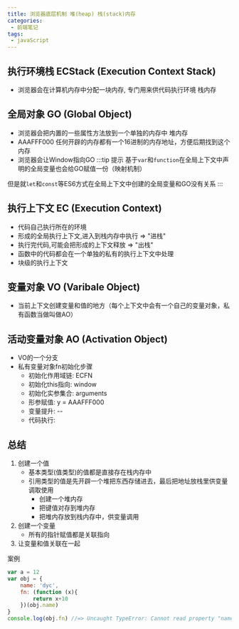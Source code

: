 ```yaml
---
title: 浏览器底层机制 堆(heap) 栈(stack)内存
categories:
 - 前端笔记
tags:
 - javaScript
---
```


## 执行环境栈 ECStack (Execution Context Stack)
- 浏览器会在计算机内存中分配一块内存, 专门用来供代码执行环境 栈内存
## 全局对象 GO (Global Object)
- 浏览器会把内置的一些属性方法放到一个单独的内存中 堆内存
- AAAFFF000 任何开辟的内存都有一个16进制的内存地址，方便后期找到这个内存
- 浏览器会让Window指向GO
:::tip 提示
基于`var`和`function`在全局上下文中声明的全局变量也会给GO赋值一份（映射机制）

但是就`let`和`const`等ES6方式在全局上下文中创建的全局变量和GO没有关系
:::
## 执行上下文 EC (Execution Context)
- 代码自己执行所在的环境
- 形成的全局执行上下文,进入到栈内存中执行 => "进栈"
- 执行完代码,可能会把形成的上下文释放 => "出栈"
- 函数中的代码都会在一个单独的私有的执行上下文中处理
- 块级的执行上下文
## 变量对象 VO (Varibale Object)
- 当前上下文创建变量和值的地方（每个上下文中会有一个自己的变量对象，私有函数当做叫做AO）

## 活动变量对象 AO (Activation Object)
- VO的一个分支
- 私有变量对象fn初始化步骤
    + 初始化作用域链: ECFN
    + 初始化this指向: window
    + 初始化实参集合: arguments
    + 形参赋值: y = AAAFFF000
    + 变量提升: --
    + 代码执行: 





## 总结 
1. 创建一个值
    - 基本类型(值类型)的值都是直接存在栈内存中
    - 引用类型的值是先开辟一个堆把东西存储进去，最后把地址放栈里供变量调取使用
        + 创建一个堆内存
        + 把键值对存到堆内存
        + 把堆内存放到栈内存中，供变量调用
2. 创建一个变量
    - 所有的指针赋值都是关联指向
3. 让变量和值关联在一起  

案例
``` js script
var a = 12
var obj = {
    name: 'dyc',
    fn: (function (x){
        return x+10
    })(obj.name)
}
console.log(obj.fn) //=> Uncaught TypeError: Cannot read property "name" of undefind 
```